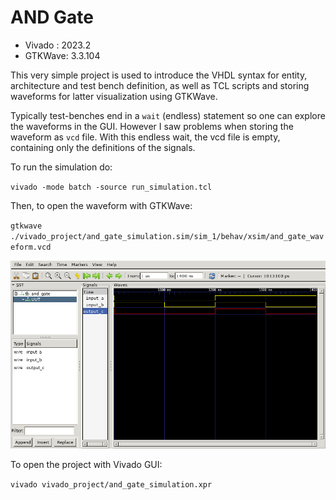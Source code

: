 # AND Gate

- Vivado : 2023.2
- GTKWave: 3.3.104

This very simple project is used to introduce the VHDL syntax for entity, architecture and test bench definition, as well as TCL scripts and storing waveforms for latter visualization using GTKWave. 

Typically test-benches end in a `wait` (endless) statement so one can explore the waveforms in the GUI. However I saw problems when storing the waveform as `vcd` file. With this endless wait, the vcd file is empty, containing only the definitions of the signals.

To run the simulation do:

`vivado -mode batch -source run_simulation.tcl`

Then, to open the waveform with GTKWave:

`gtkwave ./vivado_project/and_gate_simulation.sim/sim_1/behav/xsim/and_gate_waveform.vcd`

![Waveform](images/Waveform_tb_and_gate.png "Screenshot from GTKWave")

To open the project with Vivado GUI:

`vivado vivado_project/and_gate_simulation.xpr`

